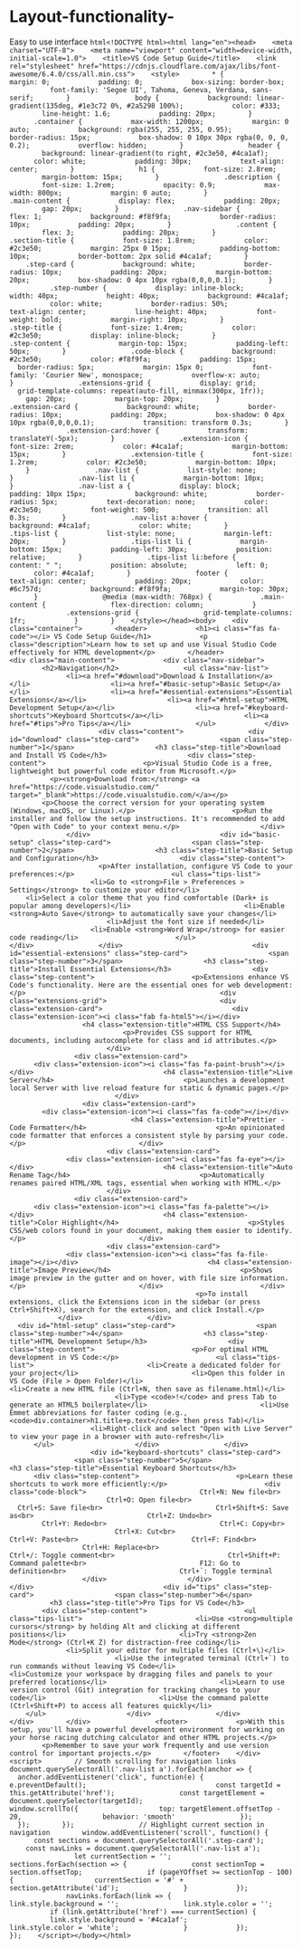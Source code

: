 # Layout-functionality-
Easy to use interface 
```html<!DOCTYPE html><html lang="en"><head>    <meta charset="UTF-8">    <meta name="viewport" content="width=device-width, initial-scale=1.0">    <title>VS Code Setup Guide</title>    <link rel="stylesheet" href="https://cdnjs.cloudflare.com/ajax/libs/font-awesome/6.4.0/css/all.min.css">    <style>        * {            margin: 0;            padding: 0;            box-sizing: border-box;            font-family: 'Segoe UI', Tahoma, Geneva, Verdana, sans-serif;        }                body {            background: linear-gradient(135deg, #1e3c72 0%, #2a5298 100%);            color: #333;            line-height: 1.6;            padding: 20px;        }                .container {            max-width: 1200px;            margin: 0 auto;            background: rgba(255, 255, 255, 0.95);            border-radius: 15px;            box-shadow: 0 10px 30px rgba(0, 0, 0, 0.2);            overflow: hidden;        }                header {            background: linear-gradient(to right, #2c3e50, #4ca1af);            color: white;            padding: 30px;            text-align: center;        }                h1 {            font-size: 2.8rem;            margin-bottom: 15px;        }                .description {            font-size: 1.2rem;            opacity: 0.9;            max-width: 800px;            margin: 0 auto;        }                .main-content {            display: flex;            padding: 20px;            gap: 20px;        }                .nav-sidebar {            flex: 1;            background: #f8f9fa;            border-radius: 10px;            padding: 20px;        }                .content {            flex: 3;            padding: 20px;        }                .section-title {            font-size: 1.8rem;            color: #2c3e50;            margin: 25px 0 15px;            padding-bottom: 10px;            border-bottom: 2px solid #4ca1af;        }                .step-card {            background: white;            border-radius: 10px;            padding: 20px;            margin-bottom: 20px;            box-shadow: 0 4px 10px rgba(0,0,0,0.1);        }                .step-number {            display: inline-block;            width: 40px;            height: 40px;            background: #4ca1af;            color: white;            border-radius: 50%;            text-align: center;            line-height: 40px;            font-weight: bold;            margin-right: 10px;        }                .step-title {            font-size: 1.4rem;            color: #2c3e50;            display: inline-block;        }                .step-content {            margin-top: 15px;            padding-left: 50px;        }                .code-block {            background: #2c3e50;            color: #f8f9fa;            padding: 15px;            border-radius: 5px;            margin: 15px 0;            font-family: 'Courier New', monospace;            overflow-x: auto;        }                .extensions-grid {            display: grid;            grid-template-columns: repeat(auto-fill, minmax(300px, 1fr));            gap: 20px;            margin-top: 20px;        }                .extension-card {            background: white;            border-radius: 10px;            padding: 20px;            box-shadow: 0 4px 10px rgba(0,0,0,0.1);            transition: transform 0.3s;        }                .extension-card:hover {            transform: translateY(-5px);        }                .extension-icon {            font-size: 2rem;            color: #4ca1af;            margin-bottom: 15px;        }                .extension-title {            font-size: 1.2rem;            color: #2c3e50;            margin-bottom: 10px;        }                .nav-list {            list-style: none;        }                .nav-list li {            margin-bottom: 10px;        }                .nav-list a {            display: block;            padding: 10px 15px;            background: white;            border-radius: 5px;            text-decoration: none;            color: #2c3e50;            font-weight: 500;            transition: all 0.3s;        }                .nav-list a:hover {            background: #4ca1af;            color: white;        }                .tips-list {            list-style: none;            margin-left: 20px;        }                .tips-list li {            margin-bottom: 15px;            padding-left: 30px;            position: relative;        }                .tips-list li:before {            content: " ";            position: absolute;            left: 0;            color: #4ca1af;        }                footer {            text-align: center;            padding: 20px;            color: #6c757d;            background: #f8f9fa;            margin-top: 30px;        }                @media (max-width: 768px) {            .main-content {                flex-direction: column;            }                        .extensions-grid {                grid-template-columns: 1fr;            }        }    </style></head><body>    <div class="container">        <header>            <h1><i class="fas fa-code"></i> VS Code Setup Guide</h1>            <p class="description">Learn how to set up and use Visual Studio Code effectively for HTML development</p>        </header>                <div class="main-content">            <div class="nav-sidebar">                <h2>Navigation</h2>                <ul class="nav-list">                    <li><a href="#download">Download & Installation</a></li>                    <li><a href="#basic-setup">Basic Setup</a></li>                    <li><a href="#essential-extensions">Essential Extensions</a></li>                    <li><a href="#html-setup">HTML Development Setup</a></li>                    <li><a href="#keyboard-shortcuts">Keyboard Shortcuts</a></li>                    <li><a href="#tips">Pro Tips</a></li>                </ul>            </div>                        <div class="content">                <div id="download" class="step-card">                    <span class="step-number">1</span>                    <h3 class="step-title">Download and Install VS Code</h3>                    <div class="step-content">                        <p>Visual Studio Code is a free, lightweight but powerful code editor from Microsoft.</p>                        <p><strong>Download from:</strong> <a href="https://code.visualstudio.com/" target="_blank">https://code.visualstudio.com/</a></p>                        <p>Choose the correct version for your operating system (Windows, macOS, or Linux).</p>                        <p>Run the installer and follow the setup instructions. It's recommended to add "Open with Code" to your context menu.</p>                    </div>                </div>                                <div id="basic-setup" class="step-card">                    <span class="step-number">2</span>                    <h3 class="step-title">Basic Setup and Configuration</h3>                    <div class="step-content">                        <p>After installation, configure VS Code to your preferences:</p>                        <ul class="tips-list">                            <li>Go to <strong>File > Preferences > Settings</strong> to customize your editor</li>                            <li>Select a color theme that you find comfortable (Dark+ is popular among developers)</li>                            <li>Enable <strong>Auto Save</strong> to automatically save your changes</li>                            <li>Adjust the font size if needed</li>                            <li>Enable <strong>Word Wrap</strong> for easier code reading</li>                        </ul>                    </div>                </div>                                <div id="essential-extensions" class="step-card">                    <span class="step-number">3</span>                    <h3 class="step-title">Install Essential Extensions</h3>                    <div class="step-content">                        <p>Extensions enhance VS Code's functionality. Here are the essential ones for web development:</p>                                                <div class="extensions-grid">                            <div class="extension-card">                                <div class="extension-icon"><i class="fab fa-html5"></i></div>                                <h4 class="extension-title">HTML CSS Support</h4>                                <p>Provides CSS support for HTML documents, including autocomplete for class and id attributes.</p>                            </div>                                                        <div class="extension-card">                                <div class="extension-icon"><i class="fas fa-paint-brush"></i></div>                                <h4 class="extension-title">Live Server</h4>                                <p>Launches a development local Server with live reload feature for static & dynamic pages.</p>                            </div>                                                        <div class="extension-card">                                <div class="extension-icon"><i class="fas fa-code"></i></div>                                <h4 class="extension-title">Prettier - Code Formatter</h4>                                <p>An opinionated code formatter that enforces a consistent style by parsing your code.</p>                            </div>                                                        <div class="extension-card">                                <div class="extension-icon"><i class="fas fa-eye"></i></div>                                <h4 class="extension-title">Auto Rename Tag</h4>                                <p>Automatically renames paired HTML/XML tags, essential when working with HTML.</p>                            </div>                                                        <div class="extension-card">                                <div class="extension-icon"><i class="fas fa-palette"></i></div>                                <h4 class="extension-title">Color Highlight</h4>                                <p>Styles CSS/web colors found in your document, making them easier to identify.</p>                            </div>                                                        <div class="extension-card">                                <div class="extension-icon"><i class="fas fa-file-image"></i></div>                                <h4 class="extension-title">Image Preview</h4>                                <p>Shows image preview in the gutter and on hover, with file size information.</p>                            </div>                        </div>                                                <p>To install extensions, click the Extensions icon in the sidebar (or press Ctrl+Shift+X), search for the extension, and click Install.</p>                    </div>                </div>                                <div id="html-setup" class="step-card">                    <span class="step-number">4</span>                    <h3 class="step-title">HTML Development Setup</h3>                    <div class="step-content">                        <p>For optimal HTML development in VS Code:</p>                        <ul class="tips-list">                            <li>Create a dedicated folder for your project</li>                            <li>Open this folder in VS Code (File > Open Folder)</li>                            <li>Create a new HTML file (Ctrl+N, then save as filename.html)</li>                            <li>Type <code>!</code> and press Tab to generate an HTML5 boilerplate</li>                            <li>Use Emmet abbreviations for faster coding (e.g., <code>div.container>h1.title+p.text</code> then press Tab)</li>                            <li>Right-click and select "Open with Live Server" to view your page in a browser with auto-refresh</li>                        </ul>                    </div>                </div>                                <div id="keyboard-shortcuts" class="step-card">                    <span class="step-number">5</span>                    <h3 class="step-title">Essential Keyboard Shortcuts</h3>                    <div class="step-content">                        <p>Learn these shortcuts to work more efficiently:</p>                        <div class="code-block">                            Ctrl+N: New file<br>                            Ctrl+O: Open file<br>                            Ctrl+S: Save file<br>                            Ctrl+Shift+S: Save as<br>                            Ctrl+Z: Undo<br>                            Ctrl+Y: Redo<br>                            Ctrl+C: Copy<br>                            Ctrl+X: Cut<br>                            Ctrl+V: Paste<br>                            Ctrl+F: Find<br>                            Ctrl+H: Replace<br>                            Ctrl+/: Toggle comment<br>                            Ctrl+Shift+P: Command palette<br>                            F12: Go to definition<br>                            Ctrl+`: Toggle terminal                        </div>                    </div>                </div>                                <div id="tips" class="step-card">                    <span class="step-number">6</span>                    <h3 class="step-title">Pro Tips for VS Code</h3>                    <div class="step-content">                        <ul class="tips-list">                            <li>Use <strong>multiple cursors</strong> by holding Alt and clicking at different positions</li>                            <li>Try <strong>Zen Mode</strong> (Ctrl+K Z) for distraction-free coding</li>                            <li>Split your editor for multiple files (Ctrl+\)</li>                            <li>Use the integrated terminal (Ctrl+`) to run commands without leaving VS Code</li>                            <li>Customize your workspace by dragging files and panels to your preferred locations</li>                            <li>Learn to use version control (Git) integration for tracking changes to your code</li>                            <li>Use the command palette (Ctrl+Shift+P) to access all features quickly</li>                        </ul>                    </div>                </div>            </div>        </div>                <footer>            <p>With this setup, you'll have a powerful development environment for working on your horse racing dutching calculator and other HTML projects.</p>            <p>Remember to save your work frequently and use version control for important projects.</p>        </footer>    </div>
    <script>        // Smooth scrolling for navigation links        document.querySelectorAll('.nav-list a').forEach(anchor => {            anchor.addEventListener('click', function(e) {                e.preventDefault();                                const targetId = this.getAttribute('href');                const targetElement = document.querySelector(targetId);                                window.scrollTo({                    top: targetElement.offsetTop - 20,                    behavior: 'smooth'                });            });        });                // Highlight current section in navigation        window.addEventListener('scroll', function() {            const sections = document.querySelectorAll('.step-card');            const navLinks = document.querySelectorAll('.nav-list a');                        let currentSection = '';                        sections.forEach(section => {                const sectionTop = section.offsetTop;                if (pageYOffset >= sectionTop - 100) {                    currentSection = '#' + section.getAttribute('id');                }            });                        navLinks.forEach(link => {                link.style.background = '';                link.style.color = '';                if (link.getAttribute('href') === currentSection) {                    link.style.background = '#4ca1af';                    link.style.color = 'white';                }            });        });    </script></body></html>```
